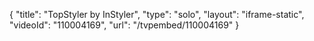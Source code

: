 {
    "title": "TopStyler by InStyler",
    "type": "solo",
    "layout": "iframe-static",
    "videoId": "110004169",
    "url": "\/tvpembed\/110004169"
}
